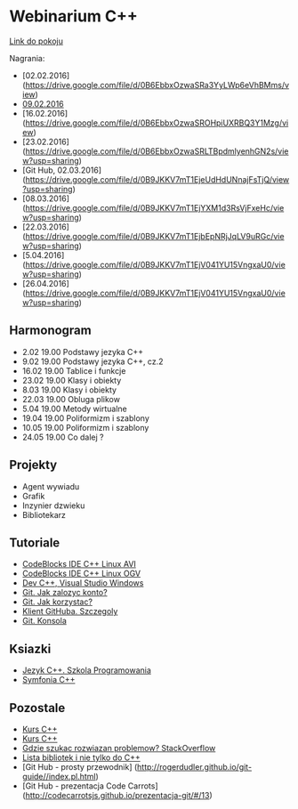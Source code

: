Webinarium C++
==================

[Link do pokoju](https://mistrzowiekodowania.clickwebinar.com/cplusplus)

Nagrania:
- [02.02.2016] (https://drive.google.com/file/d/0B6EbbxOzwaSRa3YyLWp6eVhBMms/view)
- [09.02.2016](https://drive.google.com/file/d/0BzgO0hOQGTyGT0ZMNUpta0g2Wlk/view)
- [16.02.2016] (https://drive.google.com/file/d/0B6EbbxOzwaSROHpiUXRBQ3Y1Mzg/view)
- [23.02.2016] (https://drive.google.com/file/d/0B6EbbxOzwaSRLTBpdmlyenhGN2s/view?usp=sharing)
- [Git Hub, 02.03.2016] (https://drive.google.com/file/d/0B9JKKV7mT1EjeUdHdUNnajFsTjQ/view?usp=sharing)
- [08.03.2016] (https://drive.google.com/file/d/0B9JKKV7mT1EjYXM1d3RsVjFxeHc/view?usp=sharing)
- [22.03.2016] (https://drive.google.com/file/d/0B9JKKV7mT1EjbEpNRjJqLV9uRGc/view?usp=sharing)
- [5.04.2016] (https://drive.google.com/file/d/0B9JKKV7mT1EjV041YU15VngxaU0/view?usp=sharing)
- [26.04.2016] (https://drive.google.com/file/d/0B9JKKV7mT1EjV041YU15VngxaU0/view?usp=sharing)

Harmonogram
-----------

- 2.02 19.00 Podstawy jezyka C++
- 9.02 19.00 Podstawy jezyka C++, cz.2
- 16.02 19.00 Tablice i funkcje
- 23.02 19.00 Klasy i obiekty
- 8.03 19.00 Klasy i obiekty
- 22.03 19.00 Obluga plikow
- 5.04 19.00 Metody wirtualne
- 19.04 19.00 Poliformizm i szablony
- 10.05 19.00 Poliformizm i szablony
- 24.05 19.00 Co dalej ? 

Projekty
-----------
- Agent wywiadu
- Grafik
- Inzynier dzwieku
- Bibliotekarz

Tutoriale
-----------
- [CodeBlocks IDE C++ Linux AVI](https://www.dropbox.com/s/neo9d93n0vemzsy/Tutorial%20Linux%20CodeBlocks.avi?dl=0)
- [CodeBlocks IDE C++ Linux OGV](https://www.dropbox.com/s/5voogy05xo3idh8/Tutorial%20Linux%20CodeBlocks.ogv?dl=0)
- [Dev C++, Visual Studio Windows](https://www.dropbox.com/s/pp0r5mlb0yu1a1v/Tutorial%20Windows.avi?dl=0)
- [Git. Jak zalozyc konto?](https://www.youtube.com/watch?v=c3wkU2sQINc&feature=youtu.be)
- [Git. Jak korzystac?](https://www.youtube.com/watch?v=88LT17aRl7Y&feature=youtu.be)
- [Klient GitHuba. Szczegoly](https://www.dropbox.com/s/cidu19f1xc9ddrl/GitHub%20client%20details.avi?dl=0)
- [Git. Konsola](https://www.dropbox.com/s/owy6ji37ufkum6f/Git%20console.avi?dl=0)

Ksiazki
-----------
- [Jezyk C++. Szkola Programowania](http://helion.pl/ksiazki/jezyk-c-szkola-programowania-wydanie-vi-stephen-prata,cppri6.htm)
- [Symfonia C++](http://helion.pl/ksiazki/symfonia-c-standard-programowanie-w-jezyku-c-orientowane-obiektowo-tom-i-i-ii-jerzy-grebosz,a_006w.htm)

Pozostale
-----------

- [Kurs C++](http://algorytm.edu.pl/wstp-do-c)
- [Kurs C++](http://cpp0x.pl/)
- [Gdzie szukac rozwiazan problemow? StackOverflow](http://stackoverflow.com/)
- [Lista bibliotek i nie tylko do C++](http://www.cplusplus.com/reference/)
- [Git Hub - prosty przewodnik] (http://rogerdudler.github.io/git-guide//index.pl.html)
- [Git Hub - prezentacja Code Carrots] (http://codecarrotsjs.github.io/prezentacja-git/#/13)
